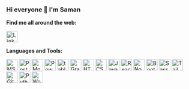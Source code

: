 ### Hi everyone 👋 I'm Saman

<!--
**samandeveloper/samandeveloper** is a ✨ _special_ ✨ repository because its `README.md` (this file) appears on your GitHub profile.

Here are some ideas to get you started:

- 🔭 I’m currently working on ...
- 🌱 I’m currently learning ...
- 👯 I’m looking to collaborate on ...
- 🤔 I’m looking for help with ...
- 💬 Ask me about ...
- 📫 How to reach me: ...
- 😄 Pronouns: ...
- ⚡ Fun fact: ...
-->

**Find me all around the web:**

<a href="https://www.linkedin.com/in/saman-m-mohaghegh/">
  <img src="https://cdn2.iconfinder.com/data/icons/social-media-applications/64/social_media_applications_14-linkedin-512.png" alt="LinkedIn" title="LinkedIn" width="30">
</a>


**Languages and Tools:**

<a><img src="https://cdn1.iconfinder.com/data/icons/customicondesign-office-shadow/256/Sql-runner.png" alt="MSSQL" title="MSSQL" width="30"></a>
<a><img src="https://cdn4.iconfinder.com/data/icons/logos-brands-5/24/postgresql-512.png" alt="PostgreSQL" title="PostgreSQL" width="30"></a>
<a><img src="https://cdn4.iconfinder.com/data/icons/logos-brands-5/24/mongodb-512.png" alt="MongoDB" title="MongoDB" width="30"></a>
<a><img src="https://cdn0.iconfinder.com/data/icons/social-media-logo-4/32/Social_Media_power_bi-512.png" alt="Power BI" title="Power BI" width="30"></a>
<a><img src="https://cdn1.iconfinder.com/data/icons/ionicons-fill-vol-2/512/logo-tableau-512.png" alt="tableau" title="tableau" width="30"></a>
 <a><img src="https://cdn4.iconfinder.com/data/icons/logos-brands-5/24/grafana-512.png" alt="Grafana" title="Grafana" width="30"></a>
<a><img src="https://cdn1.iconfinder.com/data/icons/logotypes/32/badge-html-5-512.png" alt="HTML" title="HTML" width="30"></a>
<a><img src="https://cdn1.iconfinder.com/data/icons/logotypes/32/badge-css-3-512.png" alt="CSS"  title="CSS" width="30"></a>
<a><img src="https://cdn2.iconfinder.com/data/icons/designer-skills/128/code-programming-javascript-software-develop-command-language-512.png" alt="JavaScript" title="JavaScript" width="30"></a>
<a><img src="https://cdn0.iconfinder.com/data/icons/logos-brands-in-colors/128/react_color-512.png" alt="React/Redux" title="React/Redux" width="30"></a>
<a><img src="https://cdn1.iconfinder.com/data/icons/ionicons-fill-vol-2/512/logo-nodejs-512.png" alt="Nodejs" title="Nodejs" width="30"></a>
<a><img src="https://cdn0.iconfinder.com/data/icons/font-awesome-brands-vol-1/576/bootstrap-512.png" alt="Bootstrap" title="Bootstrap" width="30"></a>
<a><img src="https://cdn4.iconfinder.com/data/icons/logos-and-brands/512/288_Sass_logo-512.png" alt="Sass" title="Sass" width="30"></a>
<a><img src="https://cdn3.iconfinder.com/data/icons/teenyicons-solid-vol-3/15/tailwind-512.png" alt="Tailwind" title="Tailwind" width="30"></a>
<a><img src="https://cdn3.iconfinder.com/data/icons/social-media-2169/24/social_media_social_media_logo_git-512.png" alt="Git" title="Git" width="30"></a>
<a><img src="https://cdn4.iconfinder.com/data/icons/logos-and-brands/512/267_Python_logo-512.png" alt="Python" title="Python" width="30"></a>
<a><img src="https://cdn2.iconfinder.com/data/icons/social-icons-33/128/Wordpress-512.png" alt="WordPress" title="WordPress" width="30"></a>




